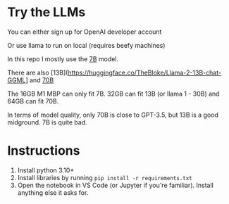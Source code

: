 # Try the LLMs

You can either sign up for OpenAI developer account

Or use llama to run on local (requires beefy machines)

In this repo I mostly use the [7B](https://huggingface.co/TheBloke/Llama-2-7B-Chat-GGML) model.

There are also [13B](https://huggingface.co/TheBloke/Llama-2-13B-chat-GGML] and [70B](https://huggingface.co/TheBloke/Llama-2-70B-Chat-GGML)

The 16GB M1 MBP can only fit 7B. 32GB can fit 13B (or llama 1 - 30B) and 64GB can fit 70B.

In terms of model quality, only 70B is close to GPT-3.5, but 13B is a good midground. 7B is quite bad.

# Instructions

1. Install python 3.10+
2. Install libraries by running `pip install -r requirements.txt`
3. Open the notebook in VS Code (or Jupyter if you're familiar). Install anything else it asks for.